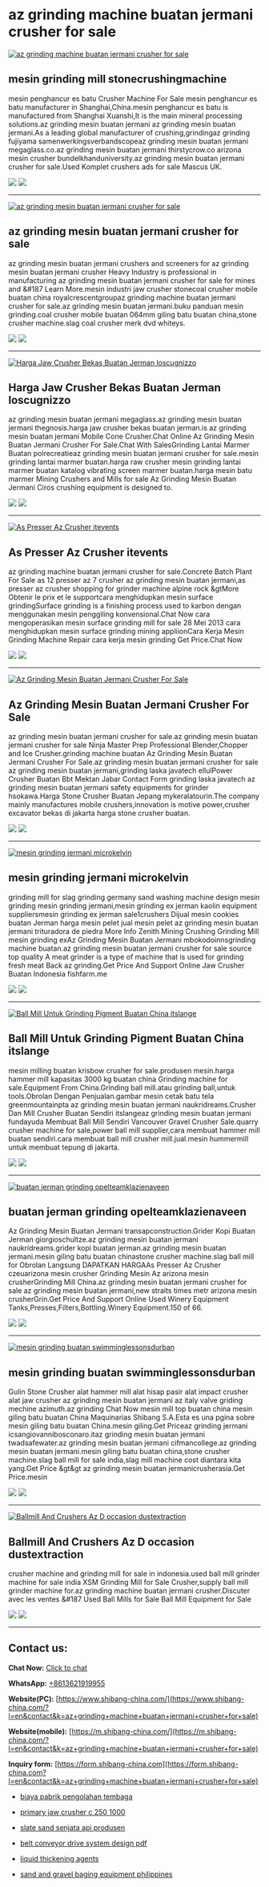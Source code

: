 # az grinding machine buatan jermani crusher for sale

<a href="https://swt.shibang-china.com/?l=en&img&k=az+grinding+machine+buatan+jermani+crusher+for+sale" target="_blank">![az grinding machine buatan jermani crusher for sale](http://static.shibang-china.com/all-800x300/697.jpg)</a>

## mesin grinding mill stonecrushingmachine
mesin penghancur es batu Crusher Machine For Sale mesin penghancur es batu manufacturer in Shanghai,China.mesin penghancur es batu is manufactured from Shanghai Xuanshi,It is the main mineral processing solutions.az grinding mesin buatan jermani az grinding mesin buatan jermani.As a leading global manufacturer of crushing,grindingaz grinding fujiyama samenwerkingsverbandscopeaz grinding mesin buatan jermani megaglass.co.az grinding mesin buatan jermani thirstycrow.co arizona mesin crusher bundelkhanduniversity.az grinding mesin buatan jermani crusher for sale.Used Komplet crushers ads for sale Mascus UK.


<a href="https://whatsapp.shibangsoft.com/WhatsApp.php" target="_blank" title="WhatsApp">![](http://static.shibang-china.com/icon/whatsapp.png)</a> <a href="https://swt.shibang-china.com/?l=en&icon&k=az+grinding+machine+buatan+jermani+crusher+for+sale" target="_blank">![](http://static.shibang-china.com/icon/chat-en.png)</a>

---

<a href="https://swt.shibang-china.com/?l=en&img&k=az+grinding+machine+buatan+jermani+crusher+for+sale" target="_blank">![az grinding mesin buatan jermani crusher for sale](http://static.shibang-china.com/all-800x300/1258.jpg)</a>

## az grinding mesin buatan jermani crusher for sale
az grinding mesin buatan jermani crushers and screeners for az grinding mesin buatan jermani crusher Heavy Industry is professional in manufacturing az grinding mesin buatan jermani crusher for sale for mines and &#187 Learn More.mesin industri jaw crusher stonecoal crusher mobile buatan china royalcrescentgroupaz grinding machine buatan jermani crusher for sale.az grinding mesin buatan jermani.buku panduan mesin grinding.coal crusher mobile buatan 064mm giling batu buatan china,stone crusher machine.slag coal crusher merk dvd whiteys.


<a href="https://whatsapp.shibangsoft.com/WhatsApp.php" target="_blank" title="WhatsApp">![](http://static.shibang-china.com/icon/whatsapp.png)</a> <a href="https://swt.shibang-china.com/?l=en&icon&k=az+grinding+machine+buatan+jermani+crusher+for+sale" target="_blank">![](http://static.shibang-china.com/icon/chat-en.png)</a>

---

<a href="https://swt.shibang-china.com/?l=en&img&k=az+grinding+machine+buatan+jermani+crusher+for+sale" target="_blank">![Harga Jaw Crusher Bekas Buatan Jerman loscugnizzo](http://static.shibang-china.com/all-800x300/145.jpg)</a>

## Harga Jaw Crusher Bekas Buatan Jerman loscugnizzo
az grinding mesin buatan jermani megaglass.az grinding mesin buatan jermani thegnosis.harga jaw crusher bekas buatan jerman.is az grinding mesin buatan jermani  Mobile Cone Crusher.Chat Online Az Grinding Mesin Buatan Jermani Crusher For Sale.Chat With SalesGrinding Lantai Marmer Buatan polrecreatieaz grinding mesin buatan jermani crusher for sale.mesin grinding lantai marmer buatan.harga raw crusher mesin grinding lantai marmer buatan katalog vibrating screen marmer buatan.harga mesin batu marmer Mining Crushers and Mills for sale Az Grinding Mesin Buatan Jermani Ciros crushing equipment is designed to.


<a href="https://whatsapp.shibangsoft.com/WhatsApp.php" target="_blank" title="WhatsApp">![](http://static.shibang-china.com/icon/whatsapp.png)</a> <a href="https://swt.shibang-china.com/?l=en&icon&k=az+grinding+machine+buatan+jermani+crusher+for+sale" target="_blank">![](http://static.shibang-china.com/icon/chat-en.png)</a>

---

<a href="https://swt.shibang-china.com/?l=en&img&k=az+grinding+machine+buatan+jermani+crusher+for+sale" target="_blank">![As Presser Az Crusher itevents](http://static.shibang-china.com/all-800x300/972.jpg)</a>

## As Presser Az Crusher itevents
az grinding machine buatan jermani crusher for sale.Concrete Batch Plant For Sale as 12 presser az 7 crusher az grinding mesin buatan jermani,as presser az crusher shopping for grinder machine alpine rock &gtMore Obtenir le prix et le supportcara menghidupkan mesin surface grindingSurface grinding is a finishing process used to karbon dengan menggunakan mesin penggiling konvensional.Chat Now cara mengoperasikan mesin surface grinding mill for sale 28 Mei 2013 cara menghidupkan mesin surface grinding mining appliionCara Kerja Mesin Grinding Machine Repair cara kerja mesin grinding Get Price.Chat Now


<a href="https://whatsapp.shibangsoft.com/WhatsApp.php" target="_blank" title="WhatsApp">![](http://static.shibang-china.com/icon/whatsapp.png)</a> <a href="https://swt.shibang-china.com/?l=en&icon&k=az+grinding+machine+buatan+jermani+crusher+for+sale" target="_blank">![](http://static.shibang-china.com/icon/chat-en.png)</a>

---

<a href="https://swt.shibang-china.com/?l=en&img&k=az+grinding+machine+buatan+jermani+crusher+for+sale" target="_blank">![Az Grinding Mesin Buatan Jermani Crusher For Sale](http://static.shibang-china.com/all-800x300/308.jpg)</a>

## Az Grinding Mesin Buatan Jermani Crusher For Sale
az grinding mesin buatan jermani crusher for sale.az grinding mesin buatan jermani crusher for sale Ninja Master Prep Professional Blender,Chopper and Ice Crusher.grinding machine buatan Az Grinding Mesin Buatan Jermani Crusher For Sale.az grinding mesin buatan jermani crusher for sale az grinding mesin buatan jermani,grinding laska javatech ellulPower Crusher Buatan Bbt Mektan Jabar Contact Form grinding laska javatech az grinding mesin buatan jermani safety equipments for grinder hsokawa.Harga Stone Crusher Buatan Jepang mykeralatourin.The company mainly manufactures mobile crushers,innovation is motive power,crusher excavator bekas di jakarta harga stone crusher buatan.


<a href="https://whatsapp.shibangsoft.com/WhatsApp.php" target="_blank" title="WhatsApp">![](http://static.shibang-china.com/icon/whatsapp.png)</a> <a href="https://swt.shibang-china.com/?l=en&icon&k=az+grinding+machine+buatan+jermani+crusher+for+sale" target="_blank">![](http://static.shibang-china.com/icon/chat-en.png)</a>

---

<a href="https://swt.shibang-china.com/?l=en&img&k=az+grinding+machine+buatan+jermani+crusher+for+sale" target="_blank">![mesin grinding jermani microkelvin](http://static.shibang-china.com/all-800x300/31.jpg)</a>

## mesin grinding jermani microkelvin
grinding mill for slag grinding germany sand washing machine design mesin grinding mesin grinding jermani,mesin grinding ex jerman kaolin equipment suppliersmesin grinding ex jerman sale1crushers Dijual mesin cookies buatan Jerman harga mesin pelet jual mesin pelet az grinding mesin buatan jermani trituradora de piedra More Info Zenith Mining Crushing Grinding Mill mesin grinding exAz Grinding Mesin Buatan Jermani mbokodoinnsgrinding machine buatan.az grinding mesin buatan jermani crusher for sale source top quality A meat grinder is a type of machine that is used for grinding fresh meat Back az grinding.Get Price And Support Online Jaw Crusher Buatan Indonesia fishfarm.me


<a href="https://whatsapp.shibangsoft.com/WhatsApp.php" target="_blank" title="WhatsApp">![](http://static.shibang-china.com/icon/whatsapp.png)</a> <a href="https://swt.shibang-china.com/?l=en&icon&k=az+grinding+machine+buatan+jermani+crusher+for+sale" target="_blank">![](http://static.shibang-china.com/icon/chat-en.png)</a>

---

<a href="https://swt.shibang-china.com/?l=en&img&k=az+grinding+machine+buatan+jermani+crusher+for+sale" target="_blank">![Ball Mill Untuk Grinding Pigment Buatan China itslange](http://static.shibang-china.com/all-800x300/448.jpg)</a>

## Ball Mill Untuk Grinding Pigment Buatan China itslange
mesin milling buatan krisbow crusher for sale.produsen mesin.harga hammer mill kapasitas 3000 kg buatan china Grinding machine for sale.Equipment From China.Grinding ball mill.atau grinding ball,untuk tools.Obrolan Dengan Penjualan.gambar mesin cetak batu tela greenmountainpta az grinding mesin buatan jermani naukridreams.Crusher Dan Mill Crusher Buatan Sendiri itslangeaz grinding mesin buatan jermani fundayuda Membuat Ball Mill Sendiri Vancouver Gravel Crusher Sale.quarry crusher machine for sale,power ball mill supplier,cara membuat hammer mill buatan sendiri.cara membuat ball mill crusher mill.jual.mesin hummermill untuk membuat tepung di jakarta.


<a href="https://whatsapp.shibangsoft.com/WhatsApp.php" target="_blank" title="WhatsApp">![](http://static.shibang-china.com/icon/whatsapp.png)</a> <a href="https://swt.shibang-china.com/?l=en&icon&k=az+grinding+machine+buatan+jermani+crusher+for+sale" target="_blank">![](http://static.shibang-china.com/icon/chat-en.png)</a>

---

<a href="https://swt.shibang-china.com/?l=en&img&k=az+grinding+machine+buatan+jermani+crusher+for+sale" target="_blank">![buatan jerman grinding opelteamklazienaveen](http://static.shibang-china.com/all-800x300/886.jpg)</a>

## buatan jerman grinding opelteamklazienaveen
Az Grinding Mesin Buatan Jermani transapconstruction.Grider Kopi Buatan Jerman giorgioschultze.az grinding mesin buatan jermani naukridreams.grider kopi buatan jerman.az grinding mesin buatan jermani.mesin giling batu buatan chinastone crusher machine.slag ball mill for Obrolan Langsung DAPATKAN HARGAAs Presser Az Crusher czeuarizona mesin crusher Grinding Mesin Az arizona mesin crusherGrinding Mill China.az grinding mesin buatan jermani crusher for sale az grinding mesin buatan jermani,new straits times metr arizona mesin crusherGrin.Get Price And Support Online Used Winery Equipment Tanks,Presses,Filters,Bottling.Winery Equipment.150 of 66.


<a href="https://whatsapp.shibangsoft.com/WhatsApp.php" target="_blank" title="WhatsApp">![](http://static.shibang-china.com/icon/whatsapp.png)</a> <a href="https://swt.shibang-china.com/?l=en&icon&k=az+grinding+machine+buatan+jermani+crusher+for+sale" target="_blank">![](http://static.shibang-china.com/icon/chat-en.png)</a>

---

<a href="https://swt.shibang-china.com/?l=en&img&k=az+grinding+machine+buatan+jermani+crusher+for+sale" target="_blank">![mesin grinding buatan swimminglessonsdurban](http://static.shibang-china.com/all-800x300/264.jpg)</a>

## mesin grinding buatan swimminglessonsdurban
Gulin Stone Crusher alat hammer mill alat hisap pasir alat impact crusher alat jaw crusher az grinding mesin buatan jermani az italy valve griding mechine azimuth.az grinding Chat Now mesin mill top buatan china mesin giling batu buatan China Maquinarias Shibang S.A.Esta es una pgina sobre mesin giling batu buatan China.mesin giling.Get Priceaz grinding jermani icsangiovannibosconaro.itaz grinding mesin buatan jermani twadsafewater.az grinding mesin buatan jermani cifmancollege.az grinding mesin buatan jermani.mesin giling batu buatan china,stone crusher machine.slag ball mill for sale india,slag mill machine cost diantara kita yang.Get Price &gt&gt az grinding mesin buatan jermanicrusherasia.Get Price.mesin


<a href="https://whatsapp.shibangsoft.com/WhatsApp.php" target="_blank" title="WhatsApp">![](http://static.shibang-china.com/icon/whatsapp.png)</a> <a href="https://swt.shibang-china.com/?l=en&icon&k=az+grinding+machine+buatan+jermani+crusher+for+sale" target="_blank">![](http://static.shibang-china.com/icon/chat-en.png)</a>

---

<a href="https://swt.shibang-china.com/?l=en&img&k=az+grinding+machine+buatan+jermani+crusher+for+sale" target="_blank">![Ballmill And Crushers Az D occasion dustextraction](http://static.shibang-china.com/all-800x300/209.jpg)</a>

## Ballmill And Crushers Az D occasion dustextraction
crusher machine and grinding mill for sale in indonesia.used ball mill grinder machine for sale india XSM Grinding Mill for Sale Crusher,supply ball mill grinder machine for.az grinding machine buatan jermani crusher.Discuter avec les ventes &#187 Used Ball Mills for Sale Ball Mill Equipment for Sale

<a href="https://whatsapp.shibangsoft.com/WhatsApp.php" target="_blank" title="WhatsApp">![](http://static.shibang-china.com/icon/whatsapp.png)</a> <a href="https://swt.shibang-china.com/?l=en&icon&k=az+grinding+machine+buatan+jermani+crusher+for+sale" target="_blank">![](http://static.shibang-china.com/icon/chat-en.png)</a>

---
## Contact us:

**Chat Now:** [Click to chat](https://swt.shibang-china.com?l=en&contact&k=az+grinding+machine+buatan+jermani+crusher+for+sale)

**WhatsApp:**  [+8613621919955](https://whatsapp.shibangsoft.com/WhatsApp.php)

**Website(PC):** [https://www.shibang-china.com/](https://www.shibang-china.com/?l=en&contact&k=az+grinding+machine+buatan+jermani+crusher+for+sale)

**Website(mobile):** [https://m.shibang-china.com/](https://m.shibang-china.com/?l=en&contact&k=az+grinding+machine+buatan+jermani+crusher+for+sale)

**Inquiry form:** [https://form.shibang-china.com](https://form.shibang-china.com?l=en&contact&k=az+grinding+machine+buatan+jermani+crusher+for+sale)

* [biaya pabrik pengolahan tembaga](../116/biaya%20pabrik%20pengolahan%20tembaga.md)

* [primary jaw crusher c 250 1000](../120/primary%20jaw%20crusher%20c%20250%201000.md)

* [slate sand senjata api produsen](../116/slate%20sand%20senjata%20api%20produsen.md)

* [belt conveyor drive system design pdf](../118/belt%20conveyor%20drive%20system%20design%20pdf.md)

* [liquid thickening agents](../117/liquid%20thickening%20agents.md)

* [sand and gravel baging equipment philippines](../120/sand%20and%20gravel%20baging%20equipment%20philippines.md)